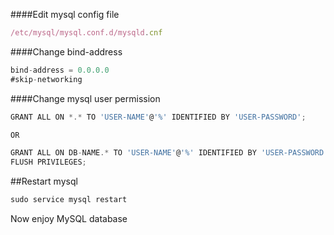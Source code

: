 ####Edit mysql config file
```javascript
/etc/mysql/mysql.conf.d/mysqld.cnf
```
####Change bind-address
```javascript
bind-address = 0.0.0.0
#skip-networking
```
####Change mysql user permission
```javascript
GRANT ALL ON *.* TO 'USER-NAME'@'%' IDENTIFIED BY 'USER-PASSWORD';

OR

GRANT ALL ON DB-NAME.* TO 'USER-NAME'@'%' IDENTIFIED BY 'USER-PASSWORD';
FLUSH PRIVILEGES;
```
##Restart mysql
```javascript
sudo service mysql restart
```

Now enjoy MySQL database
